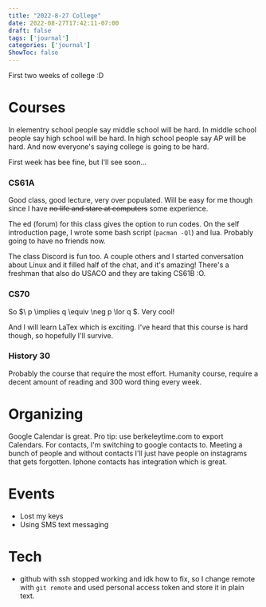 ```yaml
---
title: "2022-8-27 College"
date: 2022-08-27T17:42:11-07:00
draft: false
tags: ['journal']
categories: ['journal']
ShowToc: false
---
```


First two weeks of college :D

# Courses
In elementry school people say middle school will be hard. In middle school people say high school will be hard. In high school people say AP will be hard. And now everyone's saying college is going to be hard.

First week has bee fine, but I'll see soon...

### CS61A
Good class, good lecture, very over populated. Will be easy for me though since I have ~~no life and stare at computers~~ some experience.

The ed (forum) for this class gives the option to run codes. On the self introduction page, I wrote some bash script (`pacman -Ql`) and lua. Probably going to have no friends now.

The class Discord is fun too.  A couple others and I started conversation about Linux and it filled half of the chat, and it's amazing! There's a freshman that also do USACO and they are taking CS61B :O.

### CS70
So $\ p \implies q \equiv \neg p \lor q $. Very cool!

And I will learn LaTex which is exciting. I've heard that this course is hard though, so hopefully I'll survive.

### History 30
Probably the course that require the most effort. Humanity course, require a decent amount of reading and 300 word thing every week.

# Organizing
Google Calendar is great. Pro tip: use berkeleytime.com to export Calendars. For contacts, I'm switching to google contacts to. Meeting a bunch of people and without contacts I'll just have people on instagrams that gets forgotten. Iphone contacts has integration which is great.

# Events
- Lost my keys
- Using SMS text messaging

# Tech
- github with ssh stopped working and idk how to fix, so I change remote with `git remote` and used personal access token and store it in plain text.
